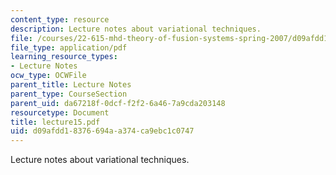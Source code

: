 ```yaml
---
content_type: resource
description: Lecture notes about variational techniques.
file: /courses/22-615-mhd-theory-of-fusion-systems-spring-2007/d09afdd18376694aa374ca9ebc1c0747_lecture15.pdf
file_type: application/pdf
learning_resource_types:
- Lecture Notes
ocw_type: OCWFile
parent_title: Lecture Notes
parent_type: CourseSection
parent_uid: da67218f-0dcf-f2f2-6a46-7a9cda203148
resourcetype: Document
title: lecture15.pdf
uid: d09afdd1-8376-694a-a374-ca9ebc1c0747
---
```

Lecture notes about variational techniques.

